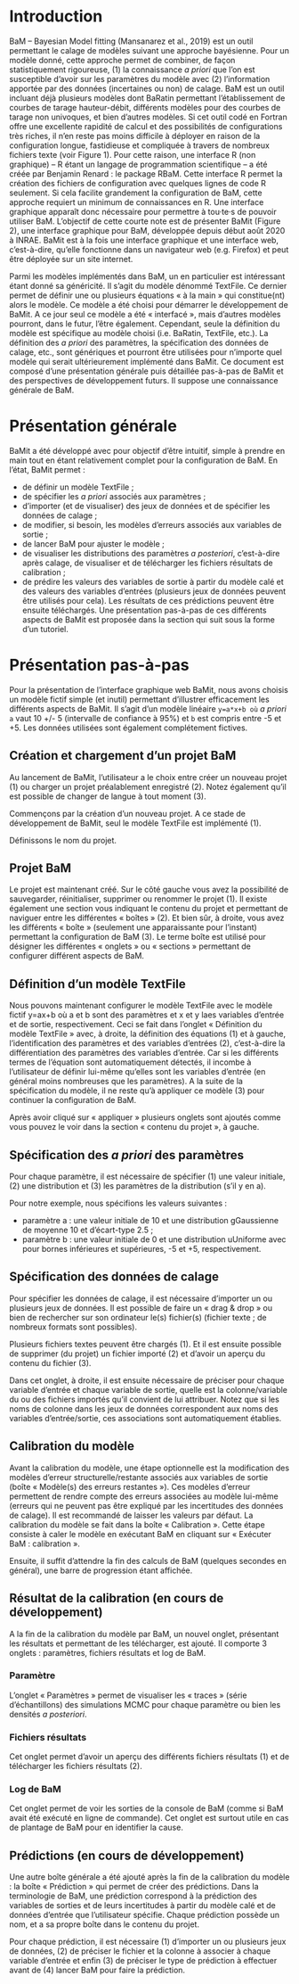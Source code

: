 # Introduction

BaM – Bayesian Model fitting (Mansanarez et al., 2019) est un outil permettant le calage de modèles suivant une approche bayésienne. Pour un modèle donné, cette approche permet de combiner, de façon statistiquement rigoureuse, (1) la connaissance *a priori* que l’on est susceptible d’avoir sur les paramètres du modèle avec (2) l’information apportée par des données (incertaines ou non) de calage. BaM est un outil incluant déjà plusieurs modèles dont BaRatin permettant l’établissement de courbes de tarage hauteur-débit, différents modèles pour des courbes de tarage non univoques, et bien d’autres modèles. Si cet outil codé en Fortran offre une excellente rapidité de calcul et des possibilités de configurations très riches, il n’en reste pas moins difficile à déployer en raison de la configuration longue, fastidieuse et compliquée à travers de nombreux fichiers texte (voir Figure 1). Pour cette raison, une interface R (non graphique) – R étant un langage de programmation scientifique – a été créée par Benjamin Renard : le package RBaM. Cette interface R permet la création des fichiers de configuration avec quelques lignes de code R seulement. Si cela facilite grandement la configuration de BaM, cette approche requiert un minimum de connaissances en R. Une interface graphique apparaît donc nécessaire pour permettre à tou·te·s de pouvoir utiliser BaM.  L’objectif de cette courte note est de présenter BaMit (Figure 2), une interface graphique pour BaM, développée depuis début août 2020 à INRAE. BaMit est à la fois une interface graphique et une interface web, c’est-à-dire, qu’elle fonctionne dans un navigateur web (e.g. Firefox) et peut être déployée sur un site internet.

Parmi les modèles implémentés dans BaM, un en particulier est intéressant étant donné sa généricité. Il s’agit du modèle dénommé TextFile. Ce dernier permet de définir une ou plusieurs équations « à la main » qui constitue(nt) alors le modèle. Ce modèle a été choisi pour démarrer le développement de BaMit. A ce jour seul ce modèle a été « interfacé », mais d’autres modèles pourront, dans le futur, l’être également. Cependant, seule la définition du modèle est spécifique au modèle choisi (i.e. BaRatin, TextFile, etc.). La définition des *a priori* des paramètres, la spécification des données de calage, etc., sont génériques et pourront être utilisées pour n’importe quel modèle qui serait ultérieurement implémenté dans BaMit.
Ce document est composé d’une présentation générale puis détaillée pas-à-pas de BaMit et des perspectives de développement futurs. Il suppose une connaissance générale de BaM.

# Présentation générale
BaMit a été développé avec pour objectif d’être intuitif, simple à prendre en main tout en étant relativement complet pour la configuration de BaM. En l’état, BaMit permet :
 * de définir un modèle TextFile ;
 * de spécifier les *a priori* associés aux paramètres ;
 * d’importer (et de visualiser) des jeux de données et de spécifier les données de calage ;
 * de modifier, si besoin, les modèles d’erreurs associés aux variables de sortie ;
 * de lancer BaM pour ajuster le modèle ;
 * de visualiser les distributions des paramètres *a posteriori*, c’est-à-dire après calage, de visualiser et de télécharger les fichiers résultats de calibration ;
 * de prédire les valeurs des variables de sortie à partir du modèle calé et des valeurs des variables d’entrées (plusieurs jeux de données peuvent être utilisés pour cela). Les résultats de ces prédictions peuvent être ensuite téléchargés.
Une présentation pas-à-pas de ces différents aspects de BaMit est proposée dans la section qui suit sous la forme d’un tutoriel.



# Présentation pas-à-pas
Pour la présentation de l’interface graphique web BaMit, nous avons choisis un modèle fictif simple (et inutil) permettant d’illustrer efficacement les différents aspects de BaMit. Il s’agit d’un modèle linéaire `y=a*x+b où` *a priori* `a` vaut 10 +/- 5 (intervalle de confiance à 95%) et `b` est compris entre -5 et +5. Les données utilisées sont également complétement fictives.

## Création et chargement d’un projet BaM
Au lancement de BaMit, l’utilisateur a le choix entre créer un nouveau projet (1) ou charger un projet préalablement enregistré (2). Notez également qu’il est possible de changer de langue à tout moment (3).

Commençons par la création d’un nouveau projet. A ce stade de développement de BaMit, seul le modèle TextFile est implémenté (1).

Définissons le nom du projet.

## Projet BaM
Le projet est maintenant créé. Sur le côté gauche vous avez la possibilité de sauvegarder, réinitialiser, supprimer ou renommer le projet (1). Il existe également une section vous indiquant le contenu du projet et permettant de naviguer entre les différentes « boîtes » (2). Et bien sûr, à droite, vous avez les différents « boîte » (seulement une apparaissante pour l’instant) permettant la configuration de BaM (3). Le terme boîte est utilisé pour désigner les différentes « onglets » ou « sections » permettant de configurer différent aspects de BaM.
 
## Définition d’un modèle TextFile
Nous pouvons maintenant configurer le modèle TextFile avec le modèle fictif y=ax+b où a et b sont des paramètres et x et y laes variables d’entrée et de sortie, respectivement. Ceci se fait dans l’onglet « Définition du modèle TextFile » avec, à droite, la définition des équations (1) et à gauche, l’identification des paramètres et des variables d’entrées (2), c’est-à-dire la différentiation des paramètres des variables d’entrée. Car si les différents termes de l’équation sont automatiquement détectés, il incombe à l’utilisateur de définir lui-même qu’elles sont les variables d’entrée (en général moins nombreuses que les paramètres). A la suite de la spécification du modèle, il ne reste qu’à appliquer ce modèle (3) pour continuer la configuration de BaM.
 
Après avoir cliqué sur « appliquer » plusieurs onglets sont ajoutés comme vous pouvez le voir dans la section « contenu du projet », à gauche.
 
## Spécification des *a priori* des paramètres
Pour chaque paramètre, il est nécessaire de spécifier (1) une valeur initiale, (2) une distribution et (3) les paramètres de la distribution (s’il y en a).
 
Pour notre exemple, nous spécifions les valeurs suivantes :
 * paramètre a : une valeur initiale de 10 et une distribution gGaussienne de moyenne 10 et d’écart-type 2.5 ;
 * paramètre b : une valeur initiale de 0 et une distribution uUniforme avec pour bornes inférieures et supérieures, -5 et +5, respectivement.

 
## Spécification des données de calage
Pour spécifier les données de calage, il est nécessaire d’importer un ou plusieurs jeux de données. Il est possible de faire un « drag & drop » ou bien de rechercher sur son ordinateur le(s) fichier(s) (fichier texte ; de nombreux formats sont possibles).

Plusieurs fichiers textes peuvent être chargés (1). Et il est ensuite possible de supprimer (du projet) un fichier importé (2) et d’avoir un aperçu du contenu du fichier (3). 

Dans cet onglet, à droite, il est ensuite nécessaire de préciser pour chaque variable d’entrée et chaque variable de sortie, quelle est la colonne/variable du ou des fichiers importés qu’il convient de lui attribuer. Notez que si les noms de colonne dans les jeux de données correspondent aux noms des variables d’entrée/sortie, ces associations sont automatiquement établies.
 
## Calibration du modèle
Avant la calibration du modèle, une étape optionnelle est la modification des modèles d’erreur structurelle/restante associés aux variables de sortie (boîte « Modèle(s) des erreurs restantes »). Ces modèles d’erreur permettent de rendre compte des erreurs associées au modèle lui-même (erreurs qui ne peuvent pas être expliqué par les incertitudes des données de calage). Il est recommandé de laisser les valeurs par défaut.
La calibration du modèle se fait dans la boîte « Calibration ». Cette étape consiste à caler le modèle en exécutant BaM en cliquant sur « Exécuter BaM : calibration ».

Ensuite, il suffit d’attendre la fin des calculs de BaM (quelques secondes en général), une barre de progression étant affichée.
 
## Résultat de la calibration (en cours de développement)
A la fin de la calibration du modèle par BaM, un nouvel onglet, présentant les résultats et permettant de les télécharger, est ajouté. Il comporte 3 onglets : paramètres, fichiers résultats et log de BaM.

### Paramètre
L’onglet « Paramètres » permet de visualiser les « traces » (série d’échantillons) des simulations MCMC pour chaque paramètre ou bien les densités *a posteriori*.

### Fichiers résultats
Cet onglet permet d’avoir un aperçu des différents fichiers résultats (1) et de télécharger les fichiers résultats (2).

### Log de BaM
Cet onglet permet de voir les sorties de la console de BaM (comme si BaM avait été exécuté en ligne de commande). Cet onglet est surtout utile en cas de plantage de BaM pour en identifier la cause.
 
## Prédictions (en cours de développement)
Une autre boîte générale a été ajouté après la fin de la calibration du modèle : la boîte « Prédiction » qui permet de créer des prédictions. Dans la terminologie de BaM, une prédiction correspond à la prédiction des variables de sorties et de leurs incertitudes à partir du modèle calé et de données d’entrée que l’utilisateur spécifie. Chaque prédiction possède un nom, et a sa propre boîte dans le contenu du projet.

Pour chaque prédiction, il est nécessaire (1) d’importer un ou plusieurs jeux de données, (2) de préciser le fichier et la colonne à associer à chaque variable d’entrée et enfin (3) de préciser le type de prédiction à effectuer avant de (4) lancer BaM pour faire la prédiction. 
